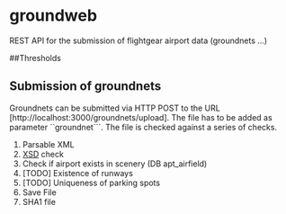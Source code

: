 # groundweb
REST API for the submission of flightgear airport data (groundnets ...)

##Thresholds

## Submission of groundnets

Groundnets can be submitted via HTTP POST to the URL [http://localhost:3000/groundnets/upload]. The file has to be added as parameter ``groundnet```. 
 The file is checked against a series of checks. 
1. Parsable XML
2. [XSD](https://raw.githubusercontent.com/Portree-Kid/groundweb/master/schema/groundnet.xsd) check 
3. Check if airport exists in scenery (DB apt_airfield)
4. [TODO] Existence of runways
5. [TODO] Uniqueness of parking spots
4. Save File
5. SHA1 file
 
